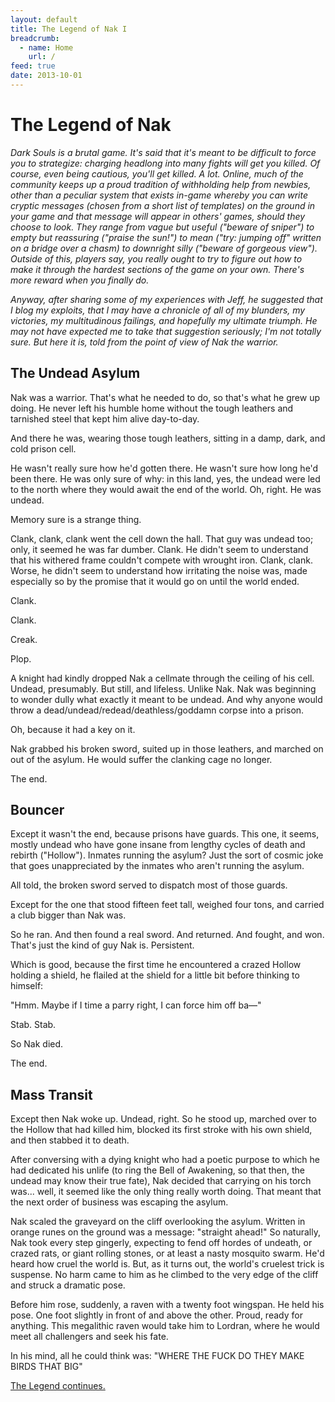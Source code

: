 ```yaml
---
layout: default
title: The Legend of Nak I
breadcrumb:
  - name: Home
    url: /
feed: true
date: 2013-10-01
---
```

# The Legend of Nak

*Dark Souls is a brutal game. It's said that it's meant to be difficult to force you to strategize: charging headlong into many fights will get you killed. Of course, even being cautious, you'll get killed. A lot. Online, much of the community keeps up a proud tradition of withholding help from newbies, other than a peculiar system that exists in-game whereby you can write cryptic messages (chosen from a short list of templates) on the ground in your game and that message will appear in others' games, should they choose to look. They range from vague but useful ("beware of sniper") to empty but reassuring ("praise the sun!") to mean ("try: jumping off" written on a bridge over a chasm) to downright silly ("beware of gorgeous view"). Outside of this, players say, you really ought to try to figure out how to make it through the hardest sections of the game on your own. There's more reward when you finally do.*

*Anyway, after sharing some of my experiences with Jeff, he suggested that I blog my exploits, that I may have a chronicle of all of my blunders, my victories, my multitudinous failings, and hopefully my ultimate triumph. He may not have expected me to take that suggestion seriously; I'm not totally sure. But here it is, told from the point of view of Nak the warrior.*

## The Undead Asylum

Nak was a warrior. That's what he needed to do, so that's what he grew up doing. He never left his humble home without the tough leathers and tarnished steel that kept him alive day-to-day.

And there he was, wearing those tough leathers, sitting in a damp, dark, and cold prison cell.

He wasn't really sure how he'd gotten there. He wasn't sure how long he'd been there. He was only sure of why: in this land, yes, the undead were led to the north where they would await the end of the world. Oh, right. He was undead.

Memory sure is a strange thing.

Clank, clank, clank went the cell down the hall. That guy was undead too; only, it seemed he was far dumber. Clank. He didn't seem to understand that his withered frame couldn't compete with wrought iron. Clank, clank. Worse, he didn't seem to understand how irritating the noise was, made especially so by the promise that it would go on until the world ended.

Clank.

Clank.

Creak.

Plop.

A knight had kindly dropped Nak a cellmate through the ceiling of his cell. Undead, presumably. But still, and lifeless. Unlike Nak. Nak was beginning to wonder dully what exactly it meant to be undead. And why anyone would throw a dead/undead/redead/deathless/goddamn corpse into a prison.

Oh, because it had a key on it.

Nak grabbed his broken sword, suited up in those leathers, and marched on out of the asylum. He would suffer the clanking cage no longer.

The end.

## Bouncer

Except it wasn't the end, because prisons have guards. This one, it seems, mostly undead who have gone insane from lengthy cycles of death and rebirth ("Hollow"). Inmates running the asylum? Just the sort of cosmic joke that goes unappreciated by the inmates who aren't running the asylum.

All told, the broken sword served to dispatch most of those guards.

Except for the one that stood fifteen feet tall, weighed four tons, and carried a club bigger than Nak was.

So he ran. And then found a real sword. And returned. And fought, and won. That's just the kind of guy Nak is. Persistent.

Which is good, because the first time he encountered a crazed Hollow holding a shield, he flailed at the shield for a little bit before thinking to himself:

"Hmm. Maybe if I time a parry right, I can force him off ba—"

Stab. Stab.

So Nak died.

The end.

## Mass Transit

Except then Nak woke up. Undead, right. So he stood up, marched over to the Hollow that had killed him, blocked its first stroke with his own shield, and then stabbed it to death.

After conversing with a dying knight who had a poetic purpose to which he had dedicated his unlife (to ring the Bell of Awakening, so that then, the undead may know their true fate), Nak decided that carrying on his torch was... well, it seemed like the only thing really worth doing. That meant that the next order of business was escaping the asylum.

Nak scaled the graveyard on the cliff overlooking the asylum. Written in orange runes on the ground was a message: "straight ahead!" So naturally, Nak took every step gingerly, expecting to fend off hordes of undeath, or crazed rats, or giant rolling stones, or at least a nasty mosquito swarm. He'd heard how cruel the world is. But, as it turns out, the world's cruelest trick is suspense. No harm came to him as he climbed to the very edge of the cliff and struck a dramatic pose.

Before him rose, suddenly, a raven with a twenty foot wingspan. He held his pose. One foot slightly in front of and above the other. Proud, ready for anything. This megalithic raven would take him to Lordran, where he would meet all challengers and seek his fate.

In his mind, all he could think was: "WHERE THE FUCK DO THEY MAKE BIRDS THAT BIG"

[The Legend continues.](nak-2.html)
